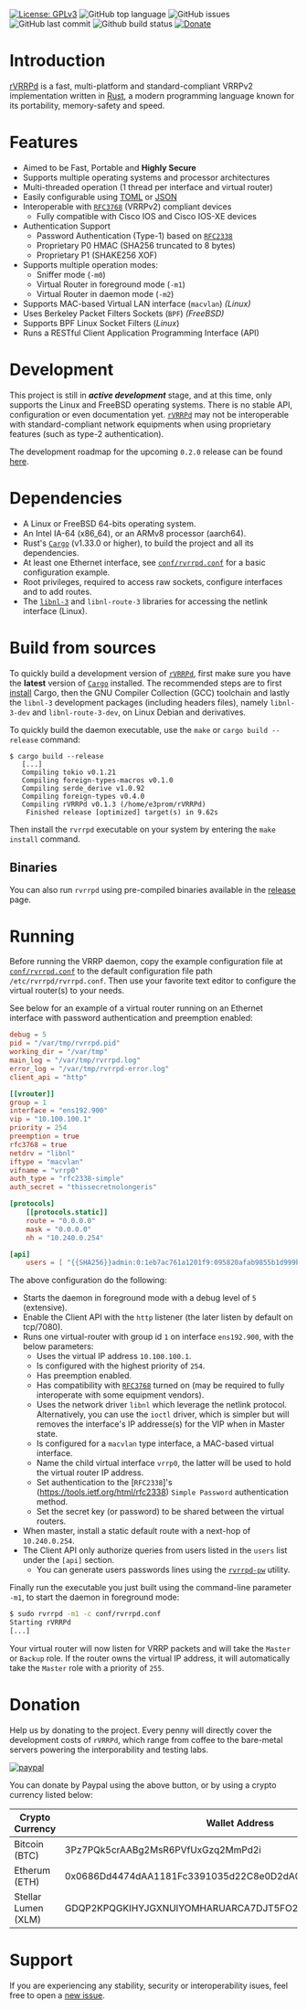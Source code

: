 [![License: GPLv3](https://img.shields.io/badge/License-GPLv3-blue.svg)](https://github.com/e3prom/rVRRPd/blob/master/LICENSE)
![GitHub top language](https://img.shields.io/github/languages/top/e3prom/rvrrpd.svg)
![GitHub issues](https://img.shields.io/github/issues/e3prom/rvrrpd.svg)
![GitHub last commit](https://img.shields.io/github/last-commit/e3prom/rvrrpd.svg)
![Github build status](https://github.com/e3prom/rVRRPd/workflows/Build/badge.svg)
[![Donate](https://img.shields.io/badge/Donate-PayPal-green.svg)](https://www.paypal.com/cgi-bin/webscr?cmd=_s-xclick&hosted_button_id=TWE8MESRMWRG8)

# Introduction
[rVRRPd](https://github.com/e3prom/rVRRPd) is a fast, multi-platform and standard-compliant VRRPv2 implementation written in [Rust](https://www.rust-lang.org/), a modern programming language known for its portability, memory-safety and speed.

# Features
 * Aimed to be Fast, Portable and **Highly Secure**
 * Supports multiple operating systems and processor architectures
 * Multi-threaded operation (1 thread per interface and virtual router)
 * Easily configurable using [TOML](https://github.com/toml-lang/toml) or [JSON](https://www.json.org/)
 * Interoperable with [`RFC3768`](https://tools.ietf.org/html/rfc3768) (VRRPv2) compliant devices
   * Fully compatible with Cisco IOS and Cisco IOS-XE devices
 * Authentication Support
   * Password Authentication (Type-1) based on [`RFC2338`](https://tools.ietf.org/html/rfc2338)
   * Proprietary P0 HMAC (SHA256 truncated to 8 bytes)
   * Proprietary P1 (SHAKE256 XOF)
 * Supports multiple operation modes:
   * Sniffer mode (`-m0`)
   * Virtual Router in foreground mode (`-m1`)
   * Virtual Router in daemon mode (`-m2`)
 * Supports MAC-based Virtual LAN interface (`macvlan`) _(Linux)_
 * Uses Berkeley Packet Filters Sockets (`BPF`) _(FreeBSD)_
 * Supports BPF Linux Socket Filters (_Linux_)
 * Runs a RESTful Client Application Programming Interface (API)

# Development
This project is still in **_active development_** stage, and at this time, only supports the Linux and FreeBSD operating systems. There is no stable API, configuration or even documentation yet. [`rVRRPd`](https://github.com/e3prom/rVRRPd) may not be interoperable with standard-compliant network equipments when using proprietary features (such as type-2 authentication).

The development roadmap for the upcoming `0.2.0` release can be found [here](https://github.com/e3prom/rVRRPd/projects/2).

# Dependencies
 * A Linux or FreeBSD 64-bits operating system.
 * An Intel IA-64 (x86_64), or an ARMv8 processor (aarch64).
 * Rust's [`Cargo`](https://doc.rust-lang.org/cargo/) (v1.33.0 or higher), to build the project and all its dependencies.
 * At least one Ethernet interface, see [`conf/rvrrpd.conf`](conf/rvrrpd.conf) for a basic configuration example.
 * Root privileges, required to access raw sockets, configure interfaces and to add routes.
 * The [`libnl-3`](https://www.infradead.org/~tgr/libnl/) and `libnl-route-3` libraries for accessing the netlink interface (Linux).

# Build from sources
To quickly build a development version of [`rVRRPd`](https://github.com/e3prom/rVRRPd), first make sure you have the **latest** version of [`Cargo`](https://doc.rust-lang.org/cargo/) installed. The recommended steps are to first [install](https://doc.rust-lang.org/cargo/getting-started/installation.html) Cargo, then the GNU Compiler Collection (GCC) toolchain and lastly the `libnl-3` development packages (including headers files), namely `libnl-3-dev` and `libnl-route-3-dev`, on Linux Debian and derivatives.

To quickly build the daemon executable, use the `make` or `cargo build --release` command:
```console
$ cargo build --release
   [...]
   Compiling tokio v0.1.21
   Compiling foreign-types-macros v0.1.0
   Compiling serde_derive v1.0.92
   Compiling foreign-types v0.4.0
   Compiling rVRRPd v0.1.3 (/home/e3prom/rVRRPd)
    Finished release [optimized] target(s) in 9.62s
```

Then install the `rvrrpd` executable on your system by entering the `make install` command.

## Binaries
You can also run `rvrrpd` using pre-compiled binaries available in the [release](https://github.com/e3prom/rVRRPd/releases) page.

# Running
Before running the VRRP daemon, copy the example configuration file at [`conf/rvrrpd.conf`](conf/rvrrpd.conf) to the default configuration file path `/etc/rvrrpd/rvrrpd.conf`. Then use your favorite text editor to configure the virtual router(s) to your needs.

See below for an example of a virtual router running on an Ethernet interface with password authentication and preemption enabled:
```TOML
debug = 5
pid = "/var/tmp/rvrrpd.pid"
working_dir = "/var/tmp"
main_log = "/var/tmp/rvrrpd.log"
error_log = "/var/tmp/rvrrpd-error.log"
client_api = "http"

[[vrouter]]
group = 1
interface = "ens192.900"
vip = "10.100.100.1"
priority = 254
preemption = true
rfc3768 = true
netdrv = "libnl"
iftype = "macvlan"
vifname = "vrrp0"
auth_type = "rfc2338-simple"
auth_secret = "thissecretnolongeris"

[protocols]
    [[protocols.static]]
    route = "0.0.0.0"
    mask = "0.0.0.0"
    nh = "10.240.0.254"

[api]
    users = [ "{{SHA256}}admin:0:1eb7ac761a1201f9:095820afab9855b1d999b35a82d896df1461d574c43346d56856f29239bf483f" ]
```

The above configuration do the following:
 * Starts the daemon in foreground mode with a debug level of `5` (extensive).
 * Enable the Client API with the `http` listener (the later listen by default on tcp/7080).
 * Runs one virtual-router with group id `1` on interface `ens192.900`, with the below parameters:
   * Uses the virtual IP address `10.100.100.1`.
   * Is configured with the highest priority of `254`.
   * Has preemption enabled.
   * Has compatibility with [`RFC3768`](https://tools.ietf.org/html/rfc3768) turned on (may be required to fully interoperate with some equipment vendors).
   * Uses the network driver `libnl` which leverage the netlink protocol. Alternatively, you can use the `ioctl` driver, which is simpler but will removes the interface's IP addresse(s) for the VIP when in Master state.
   * Is configured for a `macvlan` type interface, a MAC-based virtual interface.
   * Name the child virtual interface `vrrp0`, the latter will be used to hold the virtual router IP address.
   * Set authentication to the [`RFC2338`]'s (https://tools.ietf.org/html/rfc2338) `Simple Password` authentication method.
   * Set the secret key (or password) to be shared between the virtual routers.
* When master, install a static default route with a next-hop of `10.240.0.254`.
* The Client API only authorize queries from users listed in the `users` list under the `[api]` section.
  * You can generate users passwords lines using the [`rvrrpd-pw`](https://github.com/e3prom/rVRRPd/tree/client-api/utils/rvrrpd-pw) utility.

Finally run the executable you just built using the command-line parameter `-m1`, to start the daemon in foreground mode:
```bash
$ sudo rvrrpd -m1 -c conf/rvrrpd.conf
Starting rVRRPd
[...]
```

Your virtual router will now listen for VRRP packets and will take the `Master` or `Backup` role. If the router owns the virtual IP address, it will automatically take the `Master` role with a priority of `255`.

# Donation
Help us by donating to the project. Every penny will directly cover the development costs of `rVRRPd`, which range from coffee to the bare-metal servers powering the interporability and testing labs.

[![paypal](https://www.paypalobjects.com/en_US/i/btn/btn_donateCC_LG.gif)](https://www.paypal.com/cgi-bin/webscr?cmd=_s-xclick&hosted_button_id=TWE8MESRMWRG8)

You can donate by Paypal using the above button, or by using a crypto currency listed below:

| Crypto Currency     | Wallet Address                                           | Memo ID    |
| ------------------- | -------------------------------------------------------- | ---------- |
| Bitcoin (BTC)       | 3Pz7PQk5crAABg2MsR6PVfUxGzq2MmPd2i                       |            |
| Etherum (ETH)       | 0x0686Dd4474dAA1181Fc3391035d22C8e0D2dA058               |            |
| Stellar Lumen (XLM) | GDQP2KPQGKIHYJGXNUIYOMHARUARCA7DJT5FO2FFOOKY3B2WSQHG4W37 | 3006351358 |


# Support
If you are experiencing any stability, security or interoperability isues, feel free to open a [new issue](https://github.com/e3prom/rVRRPd/issues/new).
